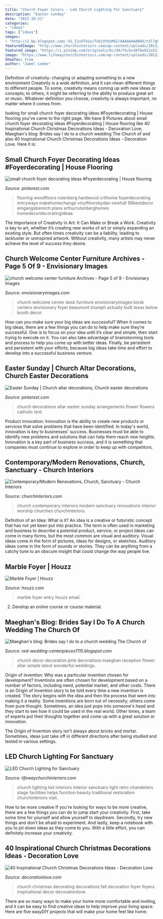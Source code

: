 ```yaml
---
title: "Church Foyer Colors - Led Church Lighting For Sanctuary"
description: "Easter sunday"
date: "2022-10-21"
categories:
- "ideas"
tags: ["ideas"]
images:
- "http://2.bp.blogspot.com/-kS_I1xVT41o/TnDjOYQsMGI/AAAAAAAABHU/tdl7gM8cHnc/s1600/Wedding-Latest-Decor-In-Church-5.jpg"
featuredImage: "http://www.churchinteriors.com/wp-content/uploads/2013/12/z9.jpg"
featured_image: "https://i.pinimg.com/originals/bc/d4/f6/bcd4f6e921a321201904062592b1f109.jpg"
image: "https://www.lifewaychurchinteriors.com/wp-content/uploads/2013/12/LED-church-lighting.jpg"
ShowToc: true
author: "Jamel Lemke"
---
```



Definition of creativity: changing or adapting something to a new environment
Creativity is a wide definition, and it can mean different things to different people. To some, creativity means coming up with new ideas or concepts; to others, it might be referring to the ability to produce great art or music. Whatever definition you choose, creativity is always important, no matter where it comes from.

	

		
looking for small church foyer decorating ideas #Foyerdecorating | House flooring you've came to the right page. We have 8 Pictures about small church foyer decorating ideas #Foyerdecorating | House flooring like 40 Inspirational Church Christmas Decorations Ideas - Decoration Love, Maeghan&#039;s blog: Brides say I do to a church wedding The Church of and also 40 Inspirational Church Christmas Decorations Ideas - Decoration Love. Here it is:
		
    
## Small Church Foyer Decorating Ideas #Foyerdecorating | House Flooring

<img loading=lazy src="https://i.pinimg.com/736x/4f/4b/d9/4f4bd9c5b357fd4194deae856f3ce430.jpg" onerror="this.onerror=null;this.src='https://tse1.mm.bing.net/th?id=OIP.gk9tTTmwOu5JSO8u1-xhjgHaLG&amp;pid=15.1';" alt="small church foyer decorating ideas #Foyerdecorating | House flooring">

_Source: pinterest.com_

>flooring woodfloors rutenberg hardwood crithome foyerdecorating entryways makehomechange vinylfloorsbydan newhaf 99bestdecor eingangsbereich plans arthurrutenberghomes homedecordecoratingideaa. 

	

The Importance of Creativity in Art: It Can Make or Break a Work.
Creativity is key to art, whether it’s creating new works of art or simply expanding an existing style. But often times creativity can be a liability, leading to lackluster or uninspired artwork. Without creativity, many artists may never achieve the level of success they desire.

    
## Church Welcome Center Furniture Archives - Page 5 Of 9 - Envisionary Images

<img loading=lazy src="https://envisionaryimages.com/wp-content/uploads/2013/02/1072025_10151568098172705_1241166409_o.jpg" onerror="this.onerror=null;this.src='https://tse1.mm.bing.net/th?id=OIP.xTo2PJH1HblC-1B7So6GrwHaJ-&amp;pid=15.1';" alt="church welcome center furniture Archives - Page 5 of 9 - Envisionary Images">

_Source: envisionaryimages.com_

>church welcome center desk furniture envisionaryimages kiosk centers envisionary foyer beaumont triumph actually built texas below booth decor. 

	

How can you make sure your big ideas are successful?
When it comes to big ideas, there are a few things you can do to help make sure they’re successful. One is to focus on your idea until it’s clear and simple, then start trying to execute on it. You can also take advantage of brainstorming tools and process to help you come up with better ideas. Finally, be persistent and persistent with your efforts, because big ideas take time and effort to develop into a successful business venture.

    
## Easter Sunday | Church Altar Decorations, Church Easter Decorations

<img loading=lazy src="https://i.pinimg.com/originals/bc/d4/f6/bcd4f6e921a321201904062592b1f109.jpg" onerror="this.onerror=null;this.src='https://tse2.mm.bing.net/th?id=OIP.gjq5vMWmk2A91A8SYOem_AHaJ4&amp;pid=15.1';" alt="Easter Sunday | Church altar decorations, Church easter decorations">

_Source: pinterest.com_

>church decorations altar easter sunday arrangements flower flowers catholic lent. 

	

Product innovation:
Innovation is the ability to create new products or services that solve problems that have been identified. In today's world, innovation is key to businesses' success. Businesses must be able to identify new problems and solutions that can help them reach new heights. Innovation is a key part of business success, and it is something that companies must continue to explore in order to keep up with competitors.

    
## Contemporary/Modern Renovations, Church, Sanctuary - Church Interiors

<img loading=lazy src="http://www.churchinteriors.com/wp-content/uploads/2013/12/z9.jpg" onerror="this.onerror=null;this.src='https://tse4.mm.bing.net/th?id=OIP.Zbm_S-UJsEuzrbikl1EPxwHaEO&amp;pid=15.1';" alt="Contemporary/Modern Renovations, Church, Sanctuary - Church Interiors">

_Source: churchinteriors.com_

>church contemporary interiors modern sanctuary renovations interior worship churches churchinteriors. 

	

Definition of an Idea: What is it?
An idea is a creative or futuristic concept that has not yet been put into practice. The term is often used in marketing and business to describe a potential product, service, or project.Ideas can come in many forms, but the most common are visual and auditory. Visual ideas come in the form of pictures, ideas for designs, or sketches. Auditory ideas come in the form of sounds or stories. They can be anything from a catchy tune to an obscure insight that could change the way people live.

    
## Marble Foyer | Houzz

<img loading=lazy src="https://st.hzcdn.com/fimgs/3aa1da1e0b57ec9a_6016-w500-h666-b0-p0--mediterranean-entry.jpg" onerror="this.onerror=null;this.src='https://tse4.mm.bing.net/th?id=OIP.vajCnQf8yu7AJ8zzifOJVQHaJ3&amp;pid=15.1';" alt="Marble Foyer | Houzz">

_Source: houzz.com_

>marble foyer entry houzz email. 

	

2. Develop an online course or course material.

    
## Maeghan&#039;s Blog: Brides Say I Do To A Church Wedding The Church Of

<img loading=lazy src="http://2.bp.blogspot.com/-kS_I1xVT41o/TnDjOYQsMGI/AAAAAAAABHU/tdl7gM8cHnc/s1600/Wedding-Latest-Decor-In-Church-5.jpg" onerror="this.onerror=null;this.src='https://tse1.mm.bing.net/th?id=OIP.ecHvWV3-A7oCuTinAz8CugAAAA&amp;pid=15.1';" alt="Maeghan&#039;s blog: Brides say I do to a church wedding The Church of">

_Source: red-wedding-centerpieces1115.blogspot.com_

>church decor decoration pink decorations maeghan reception flower altar simple latest wonderful weddings. 

	

Origin of invention: Why was a particular invention chosen for development?
Inventions are often chosen for development based on a number of factors, including need, potential market, and other costs. There is an Origin of Invention story to be told every time a new invention is created. The story begins with the idea and then the process that went into making it a reality. 
Some inventions are born out of necessity; others come from pure thought. Sometimes, an idea just pops into someone's head and they start to see how it could be used in the real world. Other times, a team of experts put their thoughts together and come up with a great solution or innovation. 

The Origin of Invention story isn't always about bricks and mortar. Sometimes, ideas just take off in different directions after being studied and tested in various settings.

    
## LED Church Lighting For Sanctuary

<img loading=lazy src="https://www.lifewaychurchinteriors.com/wp-content/uploads/2013/12/LED-church-lighting.jpg" onerror="this.onerror=null;this.src='https://tse4.mm.bing.net/th?id=OIP.BvCXNCkNdMzgk0HIyQWdXgHaFj&amp;pid=15.1';" alt="LED Church Lighting for Sanctuary">

_Source: lifewaychurchinteriors.com_

>church lighting led interiors interior sanctuary light retro chandeliers stage facilities helps function beauty traditional restoration churchinteriors visit. 

	

How to be more creative
If you're looking for ways to be more creative, there are a few things you can do to jump start your creativity. First, take some time for yourself and allow yourself to daydream. Secondly, try new things and don't be afraid to experiment. And lastly, keep a notebook with you to jot down ideas as they come to you. With a little effort, you can definitely increase your creativity.

    
## 40 Inspirational Church Christmas Decorations Ideas - Decoration Love

<img loading=lazy src="http://www.decorationlove.com/wp-content/uploads/2016/10/Church-Foyer-Decorating-Ideas.jpg" onerror="this.onerror=null;this.src='https://tse3.mm.bing.net/th?id=OIP.RFRYj7dY3zp0Qqr3gruQcwHaJ3&amp;pid=15.1';" alt="40 Inspirational Church Christmas Decorations Ideas - Decoration Love">

_Source: decorationlove.com_

>church christmas decorating decorations fall decoration foyer foyers inspirational decor decorationlove. 

	

There are so many ways to make your home more comfortable and inviting, and it can be easy to find creative ideas to help improve your living space. Here are five easyDIY projects that will make your home feel like home.

